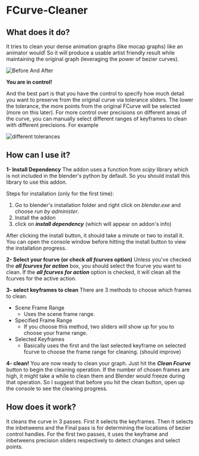 
# FCurve-Cleaner

  

  

## What does it do?

  

  

It tries to clean your dense animation graphs (like mocap graphs) like an animator would! So it will produce a usable artist friendly result while maintaining the original graph (leveraging the power of bezier curves).

  

![Before And After](https://i.ibb.co/sPMq1mt/graph-before.jpg)
 <br>
 
 **You are in control!** 
 
And the best part is that you have the control to specify how much detail you want to preserve from the original curve via tolerance sliders. The lower the tolerance, the more points from the original FCurve will be selected (more on this later). 
For more control over precisions on different areas of the curve, you can manually select different ranges of keyframes to clean with different precisions. For example 

![different tolerances](https://i.ibb.co/yFY0Mbf/control-original.jpg)


## How can I use it?

**1- Install Dependency**
The addon uses a function from *scipy* library which is not included in the blender's python by default. So you should install this library to use this addon.

Steps for installation (only for the first time):

 1. Go to blender's installation folder and right click on *blender.exe* and choose *run by administer*.
 2. Install the addon
 3. click on ***install dependency*** (which will appear on addon's info)

After clicking the install button, it should take a minute or two to install it. You can open the console window before hitting the install button to view the installation progress.

**2- Select your fcurve (or check *all fcurves* option)**
Unless you've checked the ***all fcurves for action*** box, you should select the fcurve you want to clean. 
If the ***all fcurves for action*** option is checked, it will clean all the fcurves for the active action. 

**3- select keyframes to clean**
There are 3 methods to choose which frames to clean.
 - Scene Frame Range
	 - Uses the scene frame range. 
 - Specified Frame Range
	 - If you choose this method, two sliders will show up for you to choose your frame range.
 - Selected Keyframes
	 - Basically uses the first and the last selected keyframe on selected fcurve to choose the frame range for cleaning. (should improve) 

**4- clean!**
You are now ready to clean your graph. Just hit the ***Clean Fcurve*** button to begin the cleaning operation.
If the number of chosen frames are high, it might take a while to clean them and Blender would freeze during that operation. So I suggest that before you hit the clean button,  open up the console to see the cleaning progress.

  

## How does it work?

It cleans the curve in 3 passes. First it selects the keyframes. Then it selects the inbetweens and the Final pass is for determining the locations of bezier control handles.
For the first two passes, it uses the keyframe and inbetweens precision sliders respectively to detect changes and select points.
